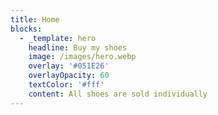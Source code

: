 ```yaml
---
title: Home
blocks:
  - _template: hero
    headline: Buy my shoes
    image: /images/hero.webp
    overlay: '#051E26'
    overlayOpacity: 60
    textColor: '#fff'
    content: All shoes are sold individually
---
```

